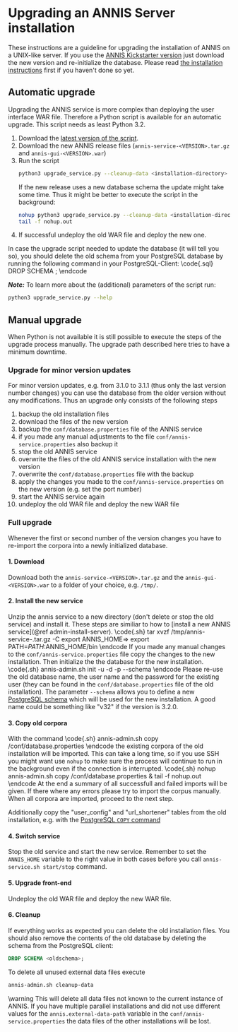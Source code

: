 # Upgrading an ANNIS Server installation

These instructions are a guideline for upgrading the installation of ANNIS on a UNIX-like server. 
If you use the [ANNIS Kickstarter version](installation-kickstarter.md) 
just download the new version and re-initialize the database.
Please read [the installation instructions](installation-server.md) first if you
haven't done so yet.


## Automatic upgrade 

Upgrading the ANNIS service is more complex than deploying the user interface WAR file.
Therefore a Python script is available for an automatic upgrade. This script needs as least Python 3.2.

1. Download the [latest version of the script](https://raw.githubusercontent.com/korpling/ANNIS/master/Misc/upgrade_service.py). 
2. Download the new ANNIS release files (`annis-service-<VERSION>.tar.gz` and `annis-gui-<VERSION>.war`) 
3. Run the script 
   ~~~bash
   python3 upgrade_service.py --cleanup-data <installation-directory> annis-service-<VERSION>.tar.gz
   ~~~
   If the new release uses a new database schema the update might take some time. Thus it might be better to execute the script in the background:
   ~~~bash
   nohup python3 upgrade_service.py --cleanup-data <installation-directory> annis-service-<VERSION>.tar.gz &
   tail -f nohup.out
   ~~~
4. If successful undeploy the old WAR file and deploy the new one.


In case the upgrade script needed to update the database (it will tell you so), 
you should delete the old schema from your PostgreSQL database by running the 
following command in your PostgreSQL-Client:
\code{.sql}
DROP SCHEMA <oldschema>;
\endcode

***Note:*** To learn more about the (additional) parameters of the script run: 
~~~bash
python3 upgrade_service.py --help
~~~

## Manual upgrade

When Python is not available it is still possible to execute the steps
of the upgrade process manually.
The upgrade path described here tries to have a minimum downtime.


### Upgrade for minor version updates

For minor version updates, e.g. from 3.1.0 to 3.1.1 (thus only
the last version number changes) you can use the database from the older version
without any modifications. Thus an upgrade only consists of the following steps

1. backup the old installation files
2. download the files of the new version
3. backup the `conf/database.properties` file of the ANNIS service
4. if you made any manual adjustments to the file `conf/annis-service.properties` also backup it 
5. stop the old ANNIS service
6. overwrite the files of the old ANNIS service installation with the new version
7. overwrite the `conf/database.properties` file with the backup
8. apply the changes you made to the `conf/annis-service.properties` on the new version (e.g. set the port number)
9. start the ANNIS service again
10. undeploy the old WAR file and deploy the new WAR file

### Full upgrade

Whenever the first or second number of the version changes you have to re-import
the corpora into a newly initialized database.

#### 1. Download
Download both the `annis-service-<VERSION>.tar.gz` and the `annis-gui-<VERSION>.war`
to a folder of your choice, e.g. `/tmp/`.

#### 2. Install the new service

Unzip the annis service to a new  directory (don't delete or stop the old service)
and install it. 
These steps are similiar to how to [install a new ANNIS service](@ref admin-install-server).
\code{.sh}
tar xvzf /tmp/annis-service-<VERSION>.tar.gz -C <new installation directory>
export ANNIS_HOME=<new installation directory>>
export PATH=$PATH:$ANNIS_HOME/bin
\endcode
If you made any manual changes to the `conf/annis-service.properties` file copy
the changes to the new installation.
Then initialize the the database for the new installation.
\code{.sh}
annis-admin.sh init -u <username> -d <dbname> -p <user password> --schema <new schema name>
\endcode
Please re-use the old database name, the user name and the password for the existing user (they can be found
in the `conf/database.properties` file of the old installation).
The parameter `--schema` allows you to define a new [PostgreSQL schema](http://www.postgresql.org/docs/9.6/static/ddl-schemas.html)
which will be used for the new installation. 
A good name could be something like "v32" if the version is 3.2.0.

#### 3. Copy old corpora

With the command
\code{.sh}
annis-admin.sh copy <old installation director>/conf/database.properties
\endcode
the existing corpora of the old installation will be imported. This
can take a long time, so if you use SSH you might want use `nohup` to make sure 
the process will continue to run in the background even if the connection is interrupted.
\code{.sh}
nohup annis-admin.sh copy <old installation director>/conf/database.properties &
tail -f nohup.out
\endcode
At the end a summary of all successfull and failed imports 
will be given. If there where any errors please try to import the corpus
manually. When all corpora are imported, proceed to the next step.

Additionally copy  the "user_config" and "url_shortener" tables from the
old installation, e.g. with the [PostgreSQL `COPY` command](http://www.postgresql.org/docs/9.6/static/sql-copy.html#AEN69268)

#### 4. Switch service

Stop the old service and start the
new service. Remember to set the `ANNIS_HOME` variable to the right value in
both cases before you call `annis-service.sh start/stop` command.

#### 5. Upgrade front-end

Undeploy the old WAR file and deploy the new WAR file.

#### 6. Cleanup

If everything works as expected you can delete the old installation files. You
should also remove the contents of the old database by deleting the schema from the
PostgreSQL client:
~~~sql
DROP SCHEMA <oldschema>;
~~~

To delete all unused external data files execute
~~~bash
annis-admin.sh cleanup-data
~~~
\warning This will delete all data files not known to the current instance of ANNIS.
If you have multiple parallel installations and did not use different values for
the `annis.external-data-path` variable in the `conf/annis-service.properties`
the data files of the other installations will be lost.